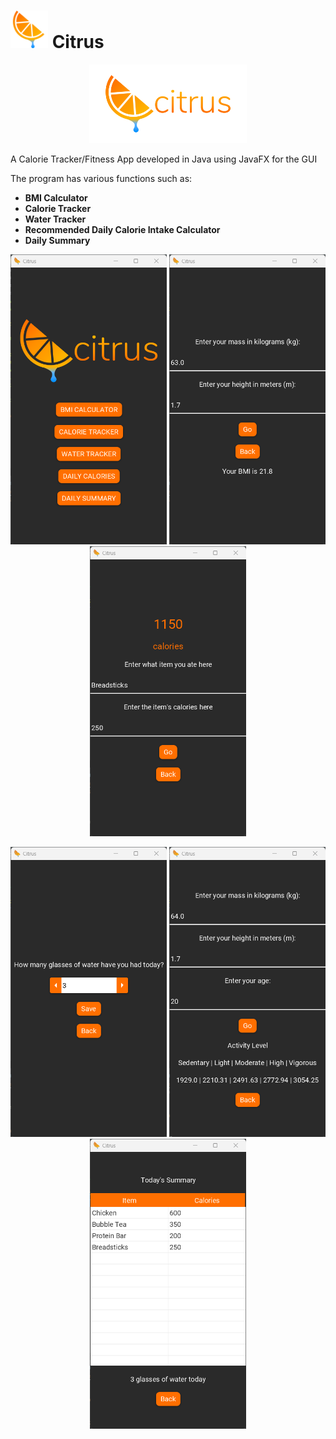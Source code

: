 
# <img src="CalTrack/resources/citrus icon.png" alt="Citrus logo" style="width:60px;"/> Citrus
<p align="center">
 <img src="CalTrack/citrus header_small.png" width="50%" height="50%">
</p>

A Calorie Tracker/Fitness App developed in Java using JavaFX for the GUI

The program has various functions such as:
* **BMI Calculator**
* **Calorie Tracker**
* **Water Tracker**
* **Recommended Daily Calorie Intake Calculator**
* **Daily Summary**

<p float="left" align = "center">
  <img src="screenshots/1.png" width="250" />
  <img src="screenshots/2.png" width="250" /> 
  <img src="screenshots/3.png" width="250" />
</p>

<p float="left" align = "center">
  <img src="screenshots/4.png" width="250" />
  <img src="screenshots/5.png" width="250" /> 
  <img src="screenshots/6.png" width="250" />
</p>
